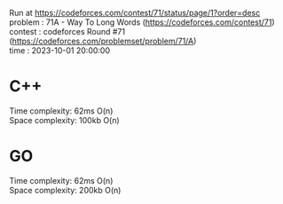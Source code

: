 Run at https://codeforces.com/contest/71/status/page/1?order=desc<br>
problem : 71A - Way To Long Words (https://codeforces.com/contest/71)<br>
contest : codeforces Round #71 (https://codeforces.com/problemset/problem/71/A)<br>
time : 2023-10-01 20:00:00


# C++
Time complexity: 62ms O(n)<br>
Space complexity: 100kb O(n)

# GO
Time complexity: 62ms O(n)<br>
Space complexity: 200kb O(n)